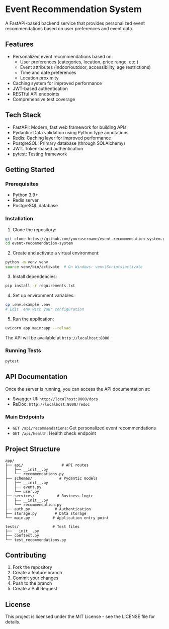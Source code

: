 # Event Recommendation System

A FastAPI-based backend service that provides personalized event recommendations based on user preferences and event data.

## Features

- Personalized event recommendations based on:
  - User preferences (categories, location, price range, etc.)
  - Event attributes (indoor/outdoor, accessibility, age restrictions)
  - Time and date preferences
  - Location proximity
- Caching system for improved performance
- JWT-based authentication
- RESTful API endpoints
- Comprehensive test coverage

## Tech Stack

- FastAPI: Modern, fast web framework for building APIs
- Pydantic: Data validation using Python type annotations
- Redis: Caching layer for improved performance
- PostgreSQL: Primary database (through SQLAlchemy)
- JWT: Token-based authentication
- pytest: Testing framework

## Getting Started

### Prerequisites

- Python 3.9+
- Redis server
- PostgreSQL database

### Installation

1. Clone the repository:
```bash
git clone https://github.com/yourusername/event-recommendation-system.git
cd event-recommendation-system
```

2. Create and activate a virtual environment:
```bash
python -m venv venv
source venv/bin/activate  # On Windows: venv\Scripts\activate
```

3. Install dependencies:
```bash
pip install -r requirements.txt
```

4. Set up environment variables:
```bash
cp .env.example .env
# Edit .env with your configuration
```

5. Run the application:
```bash
uvicorn app.main:app --reload
```

The API will be available at `http://localhost:8000`

### Running Tests

```bash
pytest
```

## API Documentation

Once the server is running, you can access the API documentation at:
- Swagger UI: `http://localhost:8000/docs`
- ReDoc: `http://localhost:8000/redoc`

### Main Endpoints

- `GET /api/recommendations`: Get personalized event recommendations
- `GET /api/health`: Health check endpoint

## Project Structure

```
app/
├── api/                 # API routes
│   ├── __init__.py
│   └── recommendations.py
├── schemas/            # Pydantic models
│   ├── __init__.py
│   ├── event.py
│   └── user.py
├── services/          # Business logic
│   ├── __init__.py
│   └── recommendation.py
├── auth.py           # Authentication
├── storage.py        # Data storage
└── main.py          # Application entry point

tests/               # Test files
├── __init__.py
├── conftest.py
└── test_recommendations.py
```

## Contributing

1. Fork the repository
2. Create a feature branch
3. Commit your changes
4. Push to the branch
5. Create a Pull Request

## License

This project is licensed under the MIT License - see the LICENSE file for details.
